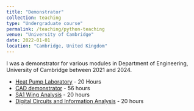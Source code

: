 ```yaml
---
title: "Demonstrator"
collection: teaching
type: "Undergraduate course"
permalink: /teaching/python-teaching
venue: "University of Cambridge"
date: 2022-01-01
location: "Cambridge, United Kingdom"
---
```


I was a demonstrator for various modules in Department of Engineering, University of Cambridge between 2021 and 2024.

* [Heat Pump Laboratory](https://teaching.eng.cam.ac.uk/content/part-ib-coursework-labs-overview) - 20 Hours
* [CAD demonstrator](https://teaching.eng.cam.ac.uk/content/engineering-tripos-part-ia-computer-aided-design-2020-21) - 56 hours
* [SA1 Wing Analysis](https://teaching.eng.cam.ac.uk/content/engineering-tripos-part-iia-project-sa1-aircraft-wing-analysis-2023-24) - 20 hours
* [Digital Circuits and Information Analysis](https://teaching.eng.cam.ac.uk/content/engineering-tripos-part-ia-1p3-digital-circuits-and-information-processing-2021-22) - 20 hours